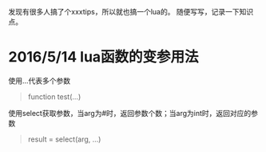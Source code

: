 发现有很多人搞了个xxxtips，所以就也搞一个lua的。
随便写写，记录一下知识点。


# 2016/5/14 lua函数的变参用法

使用...代表多个参数
>function test(...)

使用select获取参数，当arg为#时，返回参数个数；当arg为int时，返回对应的参数
>result = select(arg, ...)
